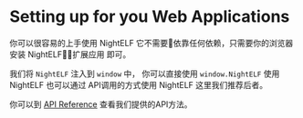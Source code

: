 # Setting up for you Web Applications

你可以很容易的上手使用 NightELF 它不需要依靠任何依赖，只需要你的浏览器安装 NightELF扩展应用 即可。

我们将 `NightELF` 注入到 `window` 中， 你可以直接使用 `window.NightELF` 使用 NightELF 也可以通过 API调用的方式使用 NightELF 这里我们推荐后者。

你可以到 [API Reference](apireference/) 查看我们提供的API方法。

